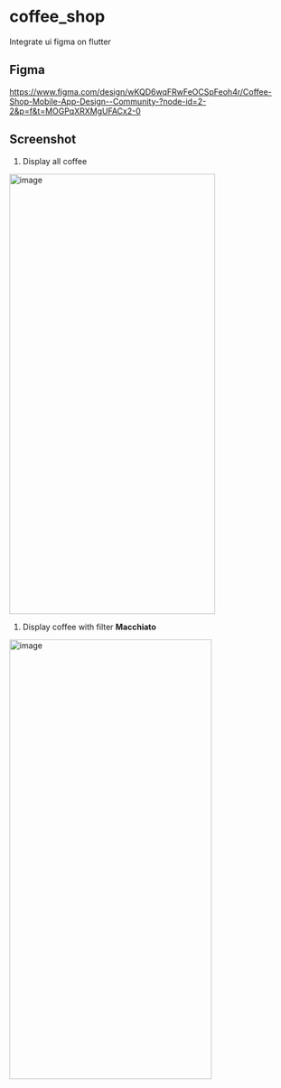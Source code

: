 # coffee_shop
Integrate ui figma on flutter

## Figma 
https://www.figma.com/design/wKQD6wqFRwFeOCSpFeoh4r/Coffee-Shop-Mobile-App-Design--Community-?node-id=2-2&p=f&t=MOGPqXRXMgUFACx2-0

## Screenshot

1. Display all coffee
<img width="364" height="780" alt="image" src="https://github.com/user-attachments/assets/2c080c15-8412-49d5-99dd-ae78a6bcd23a" />


1. Display coffee with filter **Macchiato**
<img width="358" height="779" alt="image" src="https://github.com/user-attachments/assets/4f5bc1e6-4266-48df-b3c5-581ade6d2d37" />
